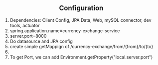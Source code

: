 <h2 align="center">Configuration</h2>
<ol>
	<li>Dependencies: Client Config, JPA Data, Web, mySQL connector, dev tools, actuator</li>
	<li>spring.application.name=currency-exchange-service</li>
	<li>server.port=8000</li>
	<li>Do datasource and JPA config</li>
	<li>create simple getMappign of /currency-exchange/from/{from}/to/{to}<li>
	<li>To get Port, we can add Environment.getProperty("local.server.port")</li>
</ol>